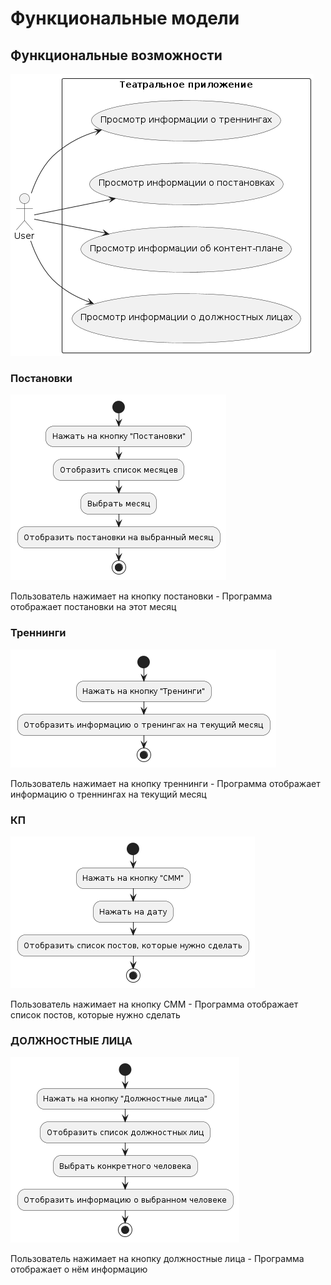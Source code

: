 # Функциональные модели

## Функциональные возможности
![INFORMATION](https://github.com/sinseiwas/PROspekt_bot/blob/ce11f6b803b321f5fd1584f4193ab924c48bfc02/docs/diagrams/information.png)
### Постановки
![THEATRE](https://github.com/sinseiwas/PROspekt_bot/blob/4d8394c9d6da7acb5f84b19dfc3ed0f28febdc63/docs/diagrams/theatre_info.png)

 Пользователь нажимает на кнопку постановки - Программа отображает постановки на этот месяц
### Треннинги
![TRAININGS](https://github.com/sinseiwas/PROspekt_bot/blob/4d8394c9d6da7acb5f84b19dfc3ed0f28febdc63/docs/diagrams/trainings_info.png)

Пользователь нажимает на кнопку треннинги - Программа отображает информацию о треннингах на текущий месяц
### КП
![CONTENT-PLAN](https://github.com/sinseiwas/PROspekt_bot/blob/4d8394c9d6da7acb5f84b19dfc3ed0f28febdc63/docs/diagrams/content_plan_info.png)

Пользователь нажимает на кнопку СММ - Программа отображает список постов, которые нужно сделать
### ДОЛЖНОСТНЫЕ ЛИЦА
![DIRECTORS](https://github.com/sinseiwas/PROspekt_bot/blob/4d8394c9d6da7acb5f84b19dfc3ed0f28febdc63/docs/diagrams/directors_info.png)

Пользователь нажимает на кнопку должностные лица - Программа отображает о нём информацию